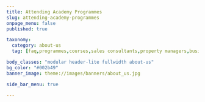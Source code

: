 ```yaml
---
title: Attending Academy Programmes
slug: attending-academy-programmes
onpage_menu: false
published: true

taxonomy:
  category: about-us
  tag: [faq,programmes,courses,sales consultants,property managers,business owners,managers,office administrators]

body_classes: "modular header-lite fullwidth about-us"
bg_color: "#002b49"
banner_image: theme://images/banners/about_us.jpg

side_bar_menu: true

---
```

